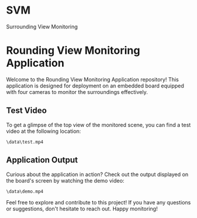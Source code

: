 # SVM
Surrounding View Monitoring
# Rounding View Monitoring Application

Welcome to the Rounding View Monitoring Application repository! This application is designed for deployment on an embedded board equipped with four cameras to monitor the surroundings effectively.

## Test Video

To get a glimpse of the top view of the monitored scene, you can find a test video at the following location:

```
\data\test.mp4
```

## Application Output

Curious about the application in action? Check out the output displayed on the board's screen by watching the demo video:

```
\data\demo.mp4
```

Feel free to explore and contribute to this project! If you have any questions or suggestions, don't hesitate to reach out. Happy monitoring!
